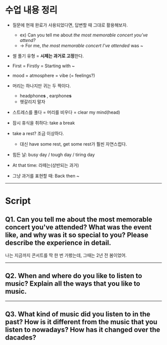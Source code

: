 # 수업 내용 정리
- 질문에 현재 완료가 사용되었다면, 답변할 때 그대로 활용해보자.
	- ex) Can you tell me about *the most memorable concert you've attend?*
	- -> For me, *the most memorable concert I've attended* was ~

- 썰 풀기 유형 = **시제는 과거로 고정**한다.

- First = Firstly = Starting with ~

- mood = atmosphere = vibe (= feelings?)

- 머리는 하나지만 귀는 두 짝이다.
	- headphone**s** , earphone**s**
	- 헷갈리지 말자

- 스트레스를 풀다 = 머리를 비우다 = clear my mind(head)

- 잠시 휴식을 취하다: take a break
- take a rest? 조금 이상하다.
	- 대신 have some rest, get some rest가 훨씬 자연스럽다.

- 힘든 날: busy day / tough day / tiring day

- At that time: 라떼는(상반되는 과거)
- 그냥 과거를 표현할 때: Back then ~ 

---
# Script
## Q1. Can you tell me about the most memorable concert you've attended? What was the event like, and why was it so special to you? Please describe the experience in detail.

나는 지금까지 콘서트를 딱 한 번 가봤는데, 그때는 2년 전 봄이었어.


---
## Q2. When and where do you like to listen to music? Explain all the ways that you like to music.

---
## Q3. What kind of music did you listen to in the past? How is it different from the music that you listen to nowadays? How has it changed over the dacades?
